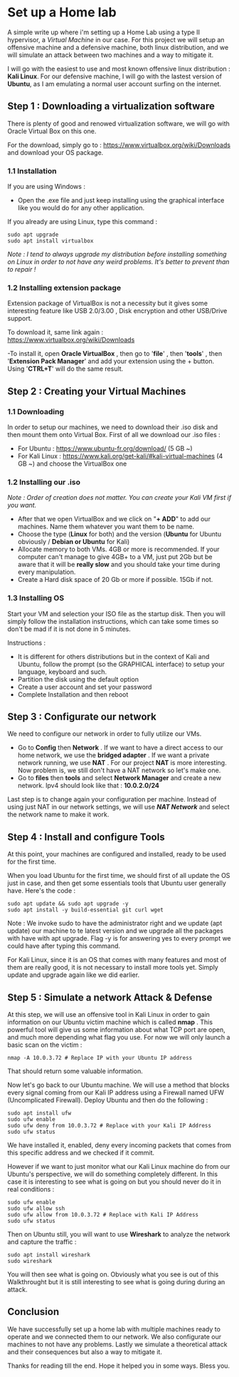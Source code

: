 # Set up a Home lab

A simple write up where i'm setting up a Home Lab using a type II hypervisor, a *Virtual Machine* in our case. For this project we will setup an offensive machine and a defensive machine, both linux distribution, and we will simulate an attack between two machines and a way to mitigate it. 

I will go with the easiest to use and most known offensive linux distribution : **Kali Linux**. For our defensive machine, I will go with the lastest version of **Ubuntu**, as I am emulating a normal user account surfing on the internet. 

## Step 1 : Downloading a virtualization software

There is plenty of good and renowed virtualization software, we will go with Oracle Virtual Box on this one. 

For the download, simply go to : https://www.virtualbox.org/wiki/Downloads and download your OS package.

### 1.1 Installation 

If you are using Windows :
- Open the .exe file and just keep installing using the graphical interface like you would do for any other application.


If you already are using Linux, type this command : 

```
sudo apt upgrade
sudo apt install virtualbox
```
*Note : I tend to always upgrade my distribution before installing something on Linux in order to not have any weird problems. It's better to prevent than to repair !*

### 1.2 Installing extension package

Extension package of VirtualBox is not a necessity but it gives some interesting feature like USB 2.0/3.00 , Disk encryption and other USB/Drive support.

To download it, same link again : https://www.virtualbox.org/wiki/Downloads

-To install it, open **Oracle VirtualBox** , then go to '**file**' , then '**tools**' , then '**Extension Pack Manager**' and add your extension using the + button. Using '**CTRL+T**' will do the same result.


## Step 2 : Creating your Virtual Machines

### 1.1 Downloading 

In order to setup our machines, we need to download their .iso disk and then mount them onto Virtual Box. 
First of all we download our .iso files : 
- For Ubuntu : https://www.ubuntu-fr.org/download/ (5 GB ~)
- For Kali Linux : https://www.kali.org/get-kali/#kali-virtual-machines (4 GB ~) and choose the VirtualBox one

### 1.2 Installing our .iso

*Note : Order of creation does not matter. You can create your Kali VM first if you want.*

- After that we open VirtualBox and we click on "**+ ADD**" to add our machines. Name them whatever you want them to be name. 
- Choose the type (**Linux** for both) and the version (**Ubuntu** for Ubuntu obviously / **Debian or Ubuntu** for Kali)
- Allocate memory to both VMs. 4GB or more is recommended. If your computer can't manage to give 4GB+ to a VM, just put 2Gb but be aware that it will be **really slow** and you should take your time during every manipulation.
- Create a Hard disk space of 20 Gb or more if possible. 15Gb if not.



### 1.3 Installing OS

Start your VM and selection your ISO file as the startup disk. Then you will simply follow the installation instructions, which can take some times so don't be mad if it is not done in 5 minutes.

Instructions :
- It is different for others distributions but in the context of Kali and Ubuntu, follow the prompt (so the GRAPHICAL interface) to setup your language, keyboard and such.
- Partition the disk using the default option
- Create a user account and set your password
- Complete Installation and then reboot

## Step 3 : Configurate our network

We need to configure our network in order to fully utilize our VMs.

- Go to **Config** then **Network** . If we want to have a direct access to our home network, we use the **bridged adapter** . If we want a private network running, we use **NAT** . For our project  **NAT** is more interesting. Now problem is, we still don't have a NAT network so let's make one.
- Go to **files** then **tools** and select **Network Manager** and create a new network. Ipv4 should look like that : **10.0.2.0/24**

Last step is to change again your configuration per machine. Instead of using just NAT in our network settings, we will use ***NAT Network*** and select the network name to make it work.


## Step 4 : Install and configure Tools

At this point, your machines are configured and installed, ready to be used for the first time.

When you load Ubuntu for the first time, we should first of all update the OS just in case, and then get some essentials tools that Ubuntu user generally have. Here's the code :
```
sudo apt update && sudo apt upgrade -y
sudo apt install -y build-essential git curl wget

```
Note : We invoke sudo to have the administrator right and we update (apt update) our machine to te latest version and we upgrade all the packages with have with apt upgrade. Flag -y is for answering yes to every prompt we could have after typing this command.


For Kali Linux, since it is an OS that comes with many features and most of them are really good, it is not necessary to install more tools yet. Simply update and upgrade again like we did earlier.


## Step 5 : Simulate a network Attack & Defense

At this step, we will use an offensive tool in Kali Linux in order to gain information on our Ubuntu victim machine which is called **nmap** . This powerful tool will give us some information about what TCP port are open, and much more depending what flag you use. For now we will only launch a basic scan on the victim :

```
nmap -A 10.0.3.72 # Replace IP with your Ubuntu IP address
```

That should return some valuable information. 

Now let's go back to our Ubuntu machine. We will use a method that blocks every signal coming from our Kali IP address using a Firewall named UFW (Uncomplicated Firewall). 
Deploy Ubuntu and then do the following :
```
sudo apt install ufw
sudo ufw enable
sudo ufw deny from 10.0.3.72 # Replace with your Kali IP Address
sudo ufw status
```
We have installed it, enabled, deny every incoming packets that comes from this specific address and we checked if it commit.

However if we want to just monitor what our Kali Linux machine do from our Ubuntu's perspective, we will do something completely different. In this case it is interesting to see what is going on but you should never do it in real conditions :

```
sudo ufw enable
sudo ufw allow ssh
sudo ufw allow from 10.0.3.72 # Replace with Kali IP Address
sudo ufw status
```

Then on Ubuntu still, you will want to use **Wireshark** to analyze the network and capture the traffic :

```
sudo apt install wireshark
sudo wireshark
```

You will then see what is going on. Obviously what you see is out of this Walkthrought but it is still interesting to see what is going during during  an attack.

## Conclusion

We have successfully set up a home lab with multiple machines ready to operate and we connected them to our network. We also configurate our machines to not have any problems. Lastly we simulate a theoretical attack and their consequences but also a way to mitigate it.

Thanks for reading till the end. Hope it helped you in some ways. 
Bless you.



